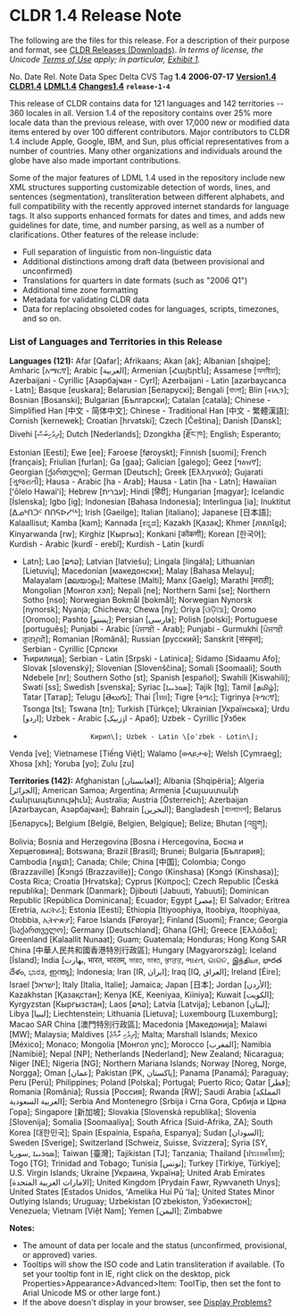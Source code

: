 # CLDR 1.4 Release Note

The following are the files for this release. For a description of their purpose
and format, see [CLDR Releases
(Downloads)](http://unicode.org/cldr/data/docs/web/repository_access.html). *In
terms of license, the Unicode                   [Terms of
Use](http://unicode.org/copyright.html) apply; in particular,
[Exhibit 1](http://unicode.org/copyright.html#Exhibit1).*

No. Date Rel. Note Data Spec Delta CVS Tag **1.4** **2006-07-17**
**[Version1.4](http://unicode.org/cldr/data/docs/web/version/1.4.html)**
**[CLDR1.4](http://unicode.org/Public/cldr/1.4.0/)**
**[LDML1.4](http://www.unicode.org/reports/tr35/tr35-6.html)**
**[Changes1.4](http://www.unicode.org/cldr/bugs/locale-bugs/closed?expression=target.*1.4)**
**`release-1-4`**

This release of CLDR contains data for                  121 languages and 142
territories -- 360 locales in all. Version 1.4                    of the
repository contains over 25% more locale data than the
previous release, with over 17,000 new or modified data items
entered by over 100 different contributors. Major contributors to
CLDR 1.4 include Apple, Google, IBM, and Sun, plus official
representatives from a number of countries. Many other organizations
and individuals around the globe have also made important
contributions.

Some of the major features of LDML 1.4 used in                  the repository
include new XML structures supporting customizable
detection of words, lines, and sentences (segmentation),
transliteration between different alphabets, and full compatibility
with the recently approved internet standards for language tags. It
also supports enhanced formats for dates and times, and adds new
guidelines for date, time, and number parsing, as well as a number
of clarifications. Other features of the release include:

*   Full separation of linguistic from non-linguistic data
*   Additional distinctions among draft data (between
    provisional and unconfirmed)
*   Translations for quarters in date formats (such as "2006
    Q1")
*   Additional time zone formatting
*   Metadata for validating CLDR data
*   Data for replacing obsoleted codes for languages, scripts,
    timezones, and so on.

### List of Languages and Territories in this Release

**Languages (121):** Afar \[Qafar\];                    Afrikaans; Akan \[ak\];
Albanian \[shqipe\]; Amharic                    \[አማርኛ\]; Arabic \[‎العربية‎\];
Armenian \[Հայերէն\];                   Assamese \[অসমীয়া\];
Azerbaijani - Cyrillic \[Азәрбајҹан - Cyrl\];                   Azerbaijani -
Latin \[azərbaycanca - Latn\];                    Basque \[euskara\];
Belarusian \[Беларускі\];                       Bengali \[বাংলা\];
Blin \[ብሊን\]; Bosnian \[Bosanski\];                     Bulgarian \[Български\];
Catalan \[català\];                     Chinese -
Simplified Han \[中文 - 简体中文\];                   Chinese -
Traditional Han \[中文 - 繁體漢語\]; Cornish \[kernewek\];                    Croatian
\[hrvatski\]; Czech                    \[Čeština\]; Danish \[Dansk\];
Divehi \[‎ދިވެހިބަސް‎\];                        Dutch \[Nederlands\]; Dzongkha
\[རྫོང་ཁ\];                      English; Esperanto;
Estonian \[Eesti\]; Ewe \[ee\];                         Faroese \[føroyskt\];
Finnish                   \[suomi\]; French \[français\];
Friulian \[furlan\]; Ga \[gaa\];                        Galician \[galego\];
Geez                       \[ግዕዝኛ\]; Georgian \[ქართული\];
German \[Deutsch\];                     Greek \[Ελληνικά\];
Gujarati \[ગુજરાતી\];                   Hausa - Arabic \[ha - Arab\];
Hausa - Latin \[ha - Latn\];                    Hawaiian \[ʻōlelo Hawaiʻi\];
Hebrew \[‎עברית‎\];                     Hindi \[हिंदी\];
Hungarian \[magyar\]; Icelandic \[Íslenska\];                   Igbo \[ig\];
Indonesian \[Bahasa                        Indonesia\]; Interlingua \[ia\];
Inuktitut \[ᐃᓄᒃᑎᑐᑦ ᑎᑎᕋᐅᓯᖅ\];                    Irish \[Gaeilge\]; Italian
\[italiano\];                        Japanese \[日本語\]; Kalaallisut;
Kamba \[kam\];                  Kannada \[ಕನ್ನಡ\]; Kazakh \[Қазақ\];
Khmer \[ភាសាខ្មែរ\];                    Kinyarwanda \[rw\]; Kirghiz \[Кыргыз\];
Konkani \[कोंकणी\];                     Korean \[한국어\];
Kurdish - Arabic \[kurdî - erebî\];                     Kurdish - Latin \[kurdî
- Latn\];                       Lao \[ລາວ\]; Latvian \[latviešu\];
Lingala \[lingála\];                    Lithuanian \[Lietuvių\];
Macedonian \[македонски\]; Malay \[Bahasa                       Melayu\];
Malayalam \[മലയാളം\];                         Maltese \[Malti\]; Manx \[Gaelg\];
Marathi \[मराठी\];                      Mongolian \[Монгол хэл\];
Nepali \[ne\]; Northern Sami                    \[se\]; Northern Sotho \[nso\];
Norwegian Bokmål \[bokmål\];                    Norwegian Nynorsk \[nynorsk\];
Nyanja;                  Chichewa; Chewa \[ny\]; Oriya \[ଓଡ଼ିଆ\];
Oromo \[Oromoo\];                       Pashto \[‎پښتو‎\]; Persian \[‎فارسی‎\];
Polish \[polski\]; Portuguese                   \[português\]; Punjabi -
Arabic \[ਪੰਜਾਬੀ - Arab\];                       Punjabi - Gurmukhi \[ਪੰਜਾਬੀ
- ਗੁਰਮੁਖੀ\]; Romanian \[Română\];                       Russian \[русский\];
Sanskrit \[संस्कृत\];                   Serbian - Cyrillic \[Српски
- Ћирилица\]; Serbian - Latin \[Srpski -                        Latinica\];
Sidamo \[Sidaamu Afo\];                     Slovak \[slovenský\];
Slovenian \[Slovenščina\]; Somali \[Soomaali\];                         South
Ndebele \[nr\];                   Southern Sotho \[st\]; Spanish \[español\];
Swahili \[Kiswahili\]; Swati                    \[ss\]; Swedish \[svenska\];
Syriac \[‎ܣܘܪܝܝܐ‎\];                    Tajik \[tg\]; Tamil
\[தமிழ்\]; Tatar \[Татар\];                     Telugu \[తెలుగు\];
Thai \[ไทย\]; Tigre                     \[ትግረ\]; Tigrinya \[ትግርኛ\];
Tsonga \[ts\]; Tswana \[tn\];                   Turkish \[Türkçe\];
Ukrainian \[Українська\];                       Urdu \[‎اردو‎\];
Uzbek - Arabic \[‎اۉزبېک - Араб‎\];                     Uzbek - Cyrillic \[Ўзбек
-                      Кирил\]; Uzbek - Latin \[oʿzbek - Lotin\];
Venda \[ve\]; Vietnamese \[Tiếng                        Việt\]; Walamo
\[ወላይታቱ\];                       Welsh \[Cymraeg\]; Xhosa \[xh\];
Yoruba \[yo\]; Zulu \[zu\]

**Territories (142):**                  Afghanistan \[‎افغانستان‎\]; Albania
\[Shqipëria\];                     Algeria \[‎الجزائر‎\];
American Samoa; Argentina;                      Armenia \[Հայաստանի
Հանրապետութիւն\]; Australia;                    Austria \[Österreich\];
Azerbaijan \[Azərbaycan, Азәрбајҹан\];                  Bahrain \[‎البحرين‎\];
Bangladesh \[বাংলাদেশ\];                        Belarus \[Беларусь\];
Belgium \[België, Belgien, Belgique\];                  Belize; Bhutan
\[འབྲུག\];                       Bolivia;                        Bosnia and
Herzegovina \[Bosna                  i Hercegovina, Босна и Херцеговина\];
Botswana; Brazil \[Brasil\];                    Brunei;
Bulgaria \[България\]; Cambodia \[កម្ពុជា\];                    Canada; Chile;
China \[中国\];                   Colombia; Congo (Brazzaville) \[Kɔngɔ́
(Brazzaville)\]; Congo (Kinshasa) \[Kɔngɔ́                      (Kinshasa)\];
Costa Rica;                       Croatia \[Hrvatska\];                   Cyprus
\[Κύπρος\];                      Czech Republic \[Česká republika\]; Denmark
\[Danmark\];                        Djibouti \[Jabuuti, Yabuuti\];
Dominican Republic \[República Dominicana\];                    Ecuador; Egypt
\[‎مصر‎\];                       El Salvador; Eritrea \[Eretria,
ኤርትራ\]; Estonia \[Eesti\];                      Ethiopia \[Itiyoophiya,
Itoobiya, Itoophiyaa,                   Otobbia, ኢትዮጵያ\]; Faroe Islands
\[Føroyar\];                    Finland \[Suomi\]; France;
Georgia \[საქართველო\];                         Germany \[Deutschland\];
Ghana \[GH\]; Greece \[Ελλάδα\];                        Greenland \[Kalaallit
Nunaat\];                         Guam; Guatemala;
Honduras;                                               Hong Kong SAR China
\[中華人民共和國香港特別行政區\];                         Hungary \[Magyarország\]; Iceland
\[Ísland\];                                           India \[‎بھارت‎, भारत,
भारतम्, ভারত, ভাৰত, ਭਾਰਤ, ભારત, ଭାରତ, இந்தியா,                   భారత దేళం,
ಭಾರತ, ഇന്ത്യ\]; Indonesia;                   Iran \[IR, ‎ایران‎\];
Iraq \[IQ, ‎العراق‎\];                  Ireland \[Éire\];
Israel \[‎ישראל‎\]; Italy \[Italia, Italie\];                   Jamaica; Japan
\[日本\];                  Jordan \[‎الأردن‎\];                    Kazakhstan
\[Қазақстан\];                       Kenya \[KE, Keeniyaa, Kiiniya\];
Kuwait \[‎الكويت‎\];                    Kyrgyzstan \[Кыргызстан\];
Laos \[ລາວ\]; Latvia \[Latvija\];                       Lebanon \[‎لبنان‎\];
Libya \[‎ليبيا‎\];                      Liechtenstein; Lithuania \[Lietuva\];
Luxembourg \[Luxemburg\];                       Macao SAR China
\[澳門特別行政區\]; Macedonia \[Македонија\];                  Malawi \[MW\]; Malaysia;
Maldives \[‎ދިވެހި ރާއްޖެ‎\];                   Malta; Marshall Islands;
Mexico \[México\]; Monaco;                      Mongolia \[Монгол улс\];
Morocco \[‎المغرب‎\];                   Namibia \[Namibië\]; Nepal
\[NP\]; Netherlands \[Nederland\];                      New Zealand; Nicaragua;
Niger \[NE\]; Nigeria \[NG\];                   Northern Mariana Islands;
Norway \[Noreg, Norge, Norgga\];                        Oman \[‎عمان‎\];
Pakistan \[PK, ‎پاکستان‎\];                    Panama \[Panamá\]; Paraguay;
Peru \[Perú\]; Philippines;                     Poland \[Polska\]; Portugal;
Puerto Rico; Qatar                      \[‎قطر‎\]; Romania \[România\];
Russia \[Россия\];                      Rwanda \[RW\];                  Saudi
Arabia \[‎المملكة العربية السعودية‎\];                    Serbia And Montenegro
\[Srbija                  i Crna Gora, Србија и Црна Гора\];
Singapore \[新加坡\];                      Slovakia \[Slovenská republika\];
Slovenia \[Slovenija\];                         Somalia \[Soomaaliya\]; South
Africa \[Suid-Afrika,                     ZA\]; South Korea \[대한민국\];
Spain \[Espainia, España, Espanya\];                    Sudan \[‎السودان‎\];
Sweden \[Sverige\];                     Switzerland \[Schweiz, Suisse,
Svizzera\];                      Syria \[SY, ‎سوريا‎, ‎ܣܘܪܝܝܐ‎\];
Taiwan \[臺灣\];                  Tajikistan \[TJ\]; Tanzania;
Thailand \[ประเทศไทย\];                         Togo \[TG\]; Trinidad and
Tobago; Tunisia \[‎تونس‎\];                     Turkey \[Tirkiye, Türkiye\];
U.S. Virgin Islands;                    Ukraine \[Украина, Україна\];
United Arab Emirates                    \[‎الامارات العربية المتحدة‎\]; United
Kingdom                  \[Prydain Fawr, Rywvaneth Unys\]; United
States \[Estados Unidos, ʻAmelika Hui Pū ʻIa\];                         United
States Minor Outlying Islands;                   Uruguay;
Uzbekistan \[Oʿzbekiston, Ўзбекистон\];                         Venezuela;
Vietnam \[Việt Nam\];                        Yemen \[‎اليمن‎\];
Zimbabwe

**Notes:**

*   The amount of data per locale and the status (unconfirmed,
    provisional, or approved) varies.
*   Tooltips will show the ISO code and Latin transliteration if available.
    (To set your tooltip font in IE, right click on the desktop, pick
    Properties>Appearance>Advanced>Item: ToolTip, then set the font to Arial
    Unicode MS or other large font.)
*   If the above doesn't display in your browser, see [Display
    Problems?](http://www.unicode.org/help/display_problems.html)
